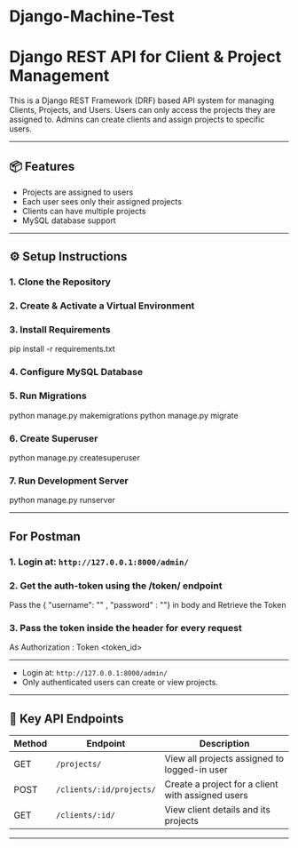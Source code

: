 # Django-Machine-Test

# Django REST API for Client & Project Management

This is a Django REST Framework (DRF) based API system for managing Clients, Projects, and Users. Users can only access the projects they are assigned to. Admins can create clients and assign projects to specific users.

---

## 📦 Features

- Projects are assigned to users
- Each user sees only their assigned projects
- Clients can have multiple projects
- MySQL database support

---

## ⚙️ Setup Instructions

### 1. Clone the Repository

### 2. Create & Activate a Virtual Environment

### 3. Install Requirements

pip install -r requirements.txt

### 4. Configure MySQL Database

### 5. Run Migrations

python manage.py makemigrations
python manage.py migrate

### 6. Create Superuser

python manage.py createsuperuser

### 7. Run Development Server

python manage.py runserver

---

##  For Postman

### 1. Login at: `http://127.0.0.1:8000/admin/`

### 2. Get the auth-token using the /token/ endpoint

Pass the { "username": "" , "password" : ""} in body and Retrieve the Token

### 3. Pass the token inside the header for every request 

As Authorization : Token <token_id>

---

* Login at: `http://127.0.0.1:8000/admin/`
* Only authenticated users can create or view projects.

---

## 🔗 Key API Endpoints

| Method | Endpoint                 | Description                                       |
| ------ | ------------------------ | ------------------------------------------------- |
| GET    | `/projects/`             | View all projects assigned to logged-in user      |
| POST   | `/clients/:id/projects/` | Create a project for a client with assigned users |
| GET    | `/clients/:id/`          | View client details and its projects              |

---
